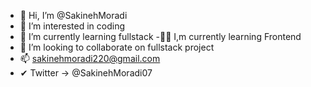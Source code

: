 - 👋 Hi, I’m @SakinehMoradi
- 👀 I’m interested in coding
- 🌱 I’m currently learning fullstack
-👩‍💻 I,m currently learning Frontend
- 💞️ I’m looking to collaborate on fullstack project
- 📫 sakinehmoradi220@gmail.com
- ✔ Twitter -> @SakinehMoradi07

<!---
SakinehMoradi/SakinehMoradi is a ✨ special ✨ repository because its `README.md` (this file) appears on your GitHub profile.
You can click the Preview link to take a look at your changes.
--->
